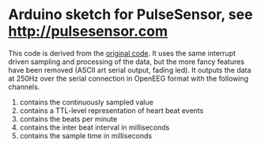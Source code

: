 # Arduino sketch for PulseSensor, see http://pulsesensor.com

This code is derived from the [original code](https://github.com/WorldFamousElectronics/PulseSensor_Amped_Arduino). It uses the same interrupt driven sampling and processing of the data, but the more fancy features have been removed (ASCII art serial output, fading led). It outputs the data at 250Hz over the serial connection in OpenEEG format with the following channels.

1. contains the continuously sampled value
2. contains a TTL-level representation of heart beat events
3. contains the beats per minute
4. contains the inter beat interval in milliseconds
5. contains the sample time in milliseconds

